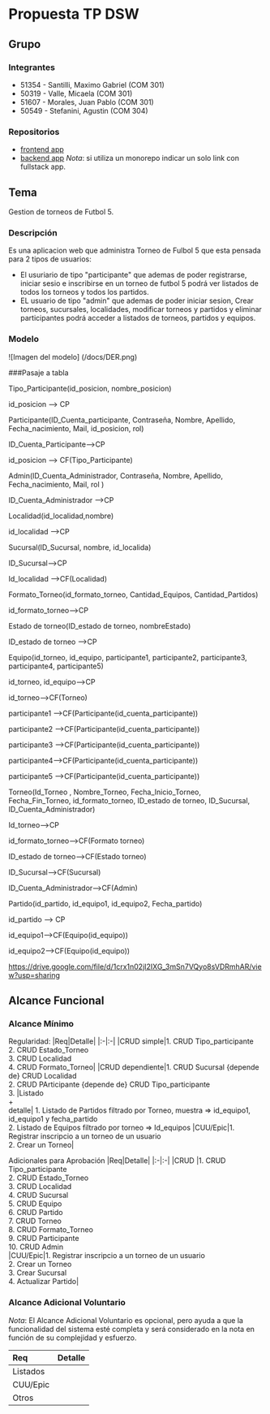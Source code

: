 # Propuesta TP DSW

## Grupo
### Integrantes
* 51354 - Santilli, Maximo Gabriel (COM 301)
* 50319 - Valle, Micaela (COM 301)
* 51607 - Morales, Juan Pablo (COM 301)
* 50549 - Stefanini, Agustin (COM 304)

### Repositorios
* [frontend app](http://hyperlinkToGihubOrGitlab)
* [backend app](http://hyperlinkToGihubOrGitlab)
*Nota*: si utiliza un monorepo indicar un solo link con fullstack app.

## Tema
Gestion de torneos de Futbol 5.

### Descripción
Es una aplicacion web que administra Torneo de Fulbol 5 que esta pensada para 2 tipos de usuarios:
- El usuriario de tipo "participante" que ademas de poder registrarse, iniciar sesio e inscribirse en un torneo de futbol 5 podrá ver listados de todos los torneos y todos los partidos.
- EL usuario de tipo "admin" que ademas de poder iniciar sesion, Crear torneos, sucursales, localidades, modificar torneos y partidos y eliminar participantes podrá acceder a listados de torneos, partidos y equipos.

### Modelo
![Imagen del modelo] (/docs/DER.png)

###Pasaje a tabla

Tipo_Participante(id_posicion, nombre_posicion)

id_posicion --> CP


Participante(ID_Cuenta_participante, Contraseña, Nombre, Apellido, Fecha_nacimiento, Mail, id_posicion, rol)

ID_Cuenta_Participante-->CP

id_posicion --> CF(Tipo_Participante)

 

Admin(ID_Cuenta_Administrador, Contraseña, Nombre, Apellido, Fecha_nacimiento, Mail, rol )

ID_Cuenta_Administrador -->CP

 

Localidad(id_localidad,nombre)

id_localidad -->CP

 

Sucursal(ID_Sucursal, nombre, id_localida)

ID_Sucursal-->CP

Id_localidad -->CF(Localidad)

 

Formato_Torneo(id_formato_torneo, Cantidad_Equipos, Cantidad_Partidos)

id_formato_torneo-->CP

 

Estado de torneo(ID_estado de torneo, nombreEstado) 

ID_estado de torneo -->CP

 

Equipo(id_torneo, id_equipo, participante1, participante2, participante3, participante4, participante5)

id_torneo, id_equipo-->CP

id_torneo-->CF(Torneo)

participante1 -->CF(Participante(id_cuenta_participante))

participante2 -->CF(Participante(id_cuenta_participante))

participante3 -->CF(Participante(id_cuenta_participante))

participante4-->CF(Participante(id_cuenta_participante))

participante5 -->CF(Participante(id_cuenta_participante))

 

Torneo(Id_Torneo , Nombre_Torneo, Fecha_Inicio_Torneo, Fecha_Fin_Torneo, id_formato_torneo, ID_estado de torneo, ID_Sucursal, ID_Cuenta_Administrador)

Id_torneo-->CP

id_formato_torneo-->CF(Formato torneo)

 ID_estado de torneo-->CF(Estado torneo)

 ID_Sucursal-->CF(Sucursal)

 ID_Cuenta_Administrador-->CF(Admin)

 

Partido(id_partido, id_equipo1, id_equipo2, Fecha_partido)

id_partido --> CP

id_equipo1-->CF(Equipo(id_equipo))

id_equipo2-->CF(Equipo(id_equipo))



https://drive.google.com/file/d/1crx1n02jI2IXG_3mSn7VQyo8sVDRmhAR/view?usp=sharing

## Alcance Funcional 

### Alcance Mínimo

Regularidad:
|Req|Detalle|
|:-|:-|
|CRUD simple|1. CRUD Tipo_participante<br>2. CRUD Estado_Torneo<br>3. CRUD Localidad<br>4. CRUD Formato_Torneo|
|CRUD dependiente|1. CRUD Sucursal {depende de} CRUD Localidad<br>2. CRUD PArticipante {depende de} CRUD Tipo_participante<br>3.
|Listado<br>+<br>detalle| 1. Listado de Partidos filtrado por Torneo, muestra => id_equipo1, id_equipo1 y fecha_partido <br> 2. Listado de Equipos filtrado por torneo => Id_equipos
|CUU/Epic|1. Registrar inscripcio a un torneo de un usuario<br>2. Crear un Torneo|


Adicionales para Aprobación
|Req|Detalle|
|:-|:-|
|CRUD |1. CRUD Tipo_participante<br>2. CRUD Estado_Torneo<br>3. CRUD Localidad<br>4. CRUD Sucursal<br>5. CRUD Equipo<br>6. CRUD Partido<br>7. CRUD Torneo<br>8. CRUD Formato_Torneo<br>9. CRUD Participante<br>10. CRUD Admin<br>
|CUU/Epic|1. Registrar inscripcio a un torneo de un usuario<br>2. Crear un Torneo<br>3. Crear Sucursal<br>4. Actualizar Partido|


### Alcance Adicional Voluntario

*Nota*: El Alcance Adicional Voluntario es opcional, pero ayuda a que la funcionalidad del sistema esté completa y será considerado en la nota en función de su complejidad y esfuerzo.

|Req|Detalle|
|:-|:-|
|Listados ||
|CUU/Epic||
|Otros|| (En revisión)

